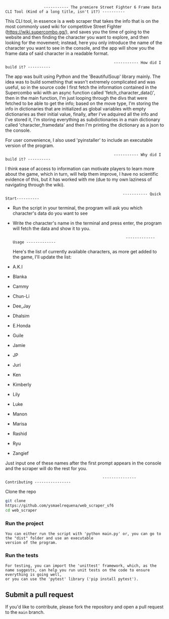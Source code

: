                      ----------- The premiere Street Fighter 6 Frame Data CLI Tool (Kind of a long title, isn't it?) ----------
                                                                                                                          
This CLI tool, in essence is a web scraper that takes the info that is on the most commonly used wiki for competitive Street Fighter (https://wiki.supercombo.gg/),
and saves you the time of going to the website and then finding the character you want to explore, and then looking for the movement; instead, here you only 
introduce the name of the character you want to see in the console, and the app will show you the frame data of said character in a readable format.
                                                                                                      
                                                                                                                                                                                                                                                                                                                                                                                                                                                                                                                                                                                                                             
                                                    ----------- How did I build it? ----------
                                                    
The app was built using Python and the 'BeautifulSoup' library mainly. The idea was to build something that wasn't extremely complicated and was useful, so in the
source code I first fetch the information contained in the Supercombo wiki with an async function called 'fetch_character_data()', then in the main function,
I'm just looping through the divs that were fetched to be able to get the info; based on the move type, I'm storing the info in dictionaries that
are initialized as global variables with empty dictionaries as their initial value, finally, after I've adquired all the info and I've stored it, I'm storing 
everything as subdictionaries in a main dictionary called 'character_framedata' and then I'm printing the dictionary as a json to the console.

For user convenience, I also used 'pyinstaller' to include an executable version of the program.
                                                                                                      
                                                                                                      
                                                                                                      
                                                                                                      
                                                    ----------- Why did I build it? ----------
                                                    
I think ease of access to information can motivate players to learn more about the game, which in turn, will help them improve, I have no scientific evidence of this,
but it has worked with me (due to my own laziness of navigating through the wiki).
                                                                                                      
                                                                                                      
                                                                                                      
                                                        ----------- Quick Start----------
                                                        
                                                                                                                                                              
- Run the script in your terminal, the program will ask you which character's data do you want to see
- Write the character's name in the terminal and press enter, the program will fetch the data and show it to you.
                                                                                                      
                                                                                                      
                                                        ------------- Usage -------------

  Here's the list of currently available characters, as more get added to the game, I'll update the list:

- A.K.I
- Blanka
- Cammy
- Chun-Li
- Dee_Jay
- Dhalsim
- E.Honda
- Guile
- Jamie
- JP
- Juri
- Ken
- Kimberly
- Lily
- Luke
- Manon
- Marisa
- Rashid
- Ryu
- Zangief

Just input one of these names after the first prompt appears in the console and the scraper will do the rest for you.


                                               --------------- Contributing ----------------
Clone the repo

```bash
git clone
https://github.com/ysmaelrequena/web_scraper_sf6
cd web_scraper
```

### Run the project
```
You can either run the script with 'python main.py' or, you can go to the "dist" folder and use an executable
version of the program.
```

### Run the tests

```
For testing, you can import the 'unittest' framework, which, as the name suggests, can help you run unit tests on the code to ensure everything is going well,
or you can use the 'pytest' library ('pip install pytest').
```

## Submit a pull request

If you'd like to contribute, please fork the repository and open a pull request to the `main` branch.
                                                                                                      
                                                                                                    
